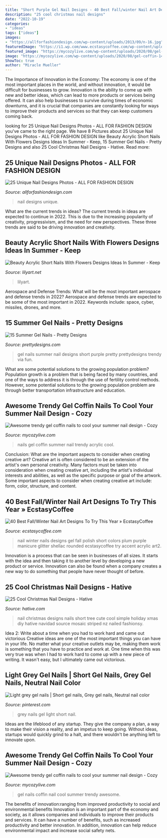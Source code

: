 ```yaml
---
title: "Short Purple Gel Nail Designs - 40 Best Fall/winter Nail Art Designs To Try This Year » Ecstasycoffee"
description: "25 cool christmas nail designs"
date: "2022-10-19"
categories:
- "ideas"
tags: ["ideas"]
images:
- "https://allforfashiondesign.com/wp-content/uploads/2013/09/n-16.jpg"
featuredImage: "https://i1.wp.com/www.ecstasycoffee.com/wp-content/uploads/2016/10/Winter-Nail-Art2.jpg?resize=558%2C743"
featured_image: "https://mycozylive.com/wp-content/uploads/2020/08/gel-coffin-14.jpg"
image: "https://mycozylive.com/wp-content/uploads/2020/08/gel-coffin-14.jpg"
ShowToc: true
author: "Miracle Mueller"
---
```



The Importance of Innovation in the Economy:
The economy is one of the most important places in the world, and without innovation, it would be difficult for businesses to grow. Innovation is the ability to come up with new and better ideas, which can lead to more products or services being offered. It can also help businesses to survive during times of economic downturns, and it is crucial that companies are constantly looking for ways to improve their products and services so that they can keep customers coming back.

	

		
looking for 25 Unique Nail Designs Photos - ALL FOR FASHION DESIGN you've came to the right page. We have 8 Pictures about 25 Unique Nail Designs Photos - ALL FOR FASHION DESIGN like Beauty Acrylic Short Nails With Flowers Designs Ideas In Summer - Keep, 15 Summer Gel Nails - Pretty Designs and also 25 Cool Christmas Nail Designs - Hative. Read more:
		
    
## 25 Unique Nail Designs Photos - ALL FOR FASHION DESIGN

<img loading=lazy src="https://allforfashiondesign.com/wp-content/uploads/2013/09/n-16.jpg" onerror="this.onerror=null;this.src='https://tse1.mm.bing.net/th?id=OIP.YxD3y5ooDIU3ToVB7w1_igHaJ3&amp;pid=15.1';" alt="25 Unique Nail Designs Photos - ALL FOR FASHION DESIGN">

_Source: allforfashiondesign.com_

>nail designs unique. 

	

What are the current trends in ideas?
The current trends in ideas are expected to continue in 2022. This is due to the increasing popularity of creativity, progressivism, and the need for new perspectives. These three trends are said to be driving innovation and creativity.

    
## Beauty Acrylic Short Nails With Flowers Designs Ideas In Summer - Keep

<img loading=lazy src="https://lilyart.net/wp-content/uploads/2020/05/5-15.jpg" onerror="this.onerror=null;this.src='https://tse4.mm.bing.net/th?id=OIP.8d75cFTBlNYiB7ZfeFkgswHaKO&amp;pid=15.1';" alt="Beauty Acrylic Short Nails With Flowers Designs Ideas In Summer - Keep">

_Source: lilyart.net_

>lilyart. 

	

Aerospace and Defense Trends: What will be the most important aerospace and defense trends in 2022?
Aerospace and defense trends are expected to be some of the most important in 2022. Keywords include: space, cyber, missiles, drones, and more.

    
## 15 Summer Gel Nails - Pretty Designs

<img loading=lazy src="https://www.prettydesigns.com/wp-content/uploads/2014/07/Purple-Gel-Nails.jpg" onerror="this.onerror=null;this.src='https://tse1.mm.bing.net/th?id=OIP.kGSa3a0rzG0yfkgVcgRlnwHaJ6&amp;pid=15.1';" alt="15 Summer Gel Nails - Pretty Designs">

_Source: prettydesigns.com_

>gel nails summer nail designs short purple pretty prettydesigns trendy via fun. 

	

What are some potential solutions to the growing population problem?
Population growth is a problem that is being faced by many countries, and one of the ways to address it is through the use of fertility control methods. However, some potential solutions to the growing population problem are through better transportation infrastructure and education.

    
## Awesome Trendy Gel Coffin Nails To Cool Your Summer Nail Design - Cozy

<img loading=lazy src="https://mycozylive.com/wp-content/uploads/2020/08/22.jpg" onerror="this.onerror=null;this.src='https://tse2.mm.bing.net/th?id=OIP.SKOLvcDYDxAOIm-phXS8VgHaKO&amp;pid=15.1';" alt="Awesome trendy gel coffin nails to cool your summer nail design - Cozy">

_Source: mycozylive.com_

>nails gel coffin summer nail trendy acrylic cool. 

	

Conclusion: What are the important aspects to consider when creating creative art?
Creative art is often considered to be an extension of the artist's own personal creativity. Many factors must be taken into consideration when creating creative art, including the artist's individual interests and abilities, as well as the specific purpose or goal of the artwork. Some important aspects to consider when creating creative art include: form, color, structure, and content.

    
## 40 Best Fall/Winter Nail Art Designs To Try This Year » EcstasyCoffee

<img loading=lazy src="https://i1.wp.com/www.ecstasycoffee.com/wp-content/uploads/2016/10/Winter-Nail-Art2.jpg?resize=558%2C743" onerror="this.onerror=null;this.src='https://tse4.mm.bing.net/th?id=OIP.SXXP8Zv0jsVAvFsKuCnuOwHaJ3&amp;pid=15.1';" alt="40 Best Fall/Winter Nail Art Designs To Try This Year » EcstasyCoffee">

_Source: ecstasycoffee.com_

>nail winter nails designs gel fall polish short colors plum purple manicure glitter shellac rounded ecstasycoffee try accent acrylic art2. 

	

Innovation is a process that can be seen in businesses of all sizes. It starts with the idea and then taking it to another level by developing a new product or service. Innovation can also be found when a company creates a new way to do something that people have never thought of before.

    
## 25 Cool Christmas Nail Designs - Hative

<img loading=lazy src="https://hative.com/wp-content/uploads/2014/11/christmas-nail-designs/18-cool-christmas-nail-designs.jpg" onerror="this.onerror=null;this.src='https://tse3.mm.bing.net/th?id=OIP.CEC615-3Z9z-LlxS7Hd4lQHaF7&amp;pid=15.1';" alt="25 Cool Christmas Nail Designs - Hative">

_Source: hative.com_

>nail christmas designs nails short tree cute cool simple holiday xmas diy hative navidad source mosaic striped nz nailed fashionsy. 

	

Idea 2: Write about a time when you had to work hard and came out victorious
Creative ideas are one of the most important things you can have in your life. No matter what your creative outlets may be, making them work is something that you have to practice and work at. One time when this was very true was when I had to work hard to come up with a new piece of writing. It wasn't easy, but I ultimately came out victorious.

    
## Light Grey Gel Nails | Short Gel Nails, Grey Gel Nails, Neutral Nail Color

<img loading=lazy src="https://i.pinimg.com/736x/59/11/7b/59117b7ab8dd9e9d2c46d9b791594f00.jpg" onerror="this.onerror=null;this.src='https://tse4.mm.bing.net/th?id=OIP.S4hFUCUAxKDezpRa4e7_kwHaJ3&amp;pid=15.1';" alt="Light grey gel nails | Short gel nails, Grey gel nails, Neutral nail color">

_Source: pinterest.com_

>grey nails gel light short nail. 

	

Ideas are the lifeblood of any startup. They give the company a plan, a way to make their vision a reality, and an impetus to keep going. Without ideas, startups would quickly grind to a halt, and there wouldn't be anything left to innovate upon.

    
## Awesome Trendy Gel Coffin Nails To Cool Your Summer Nail Design - Cozy

<img loading=lazy src="https://mycozylive.com/wp-content/uploads/2020/08/gel-coffin-14.jpg" onerror="this.onerror=null;this.src='https://tse3.mm.bing.net/th?id=OIP.iw8CE_I7VjqgNDKOqbgUUAHaJd&amp;pid=15.1';" alt="Awesome trendy gel coffin nails to cool your summer nail design - Cozy">

_Source: mycozylive.com_

>gel nails coffin nail cool summer trendy awesome. 

	

The benefits of innovation:ranging from improved productivity to social and environmental benefits
Innovation is an important part of the economy and society, as it allows companies and individuals to improve their products and services. It can have a number of benefits, such as increased productivity and better innovation. In addition, innovation can help reduce environmental impact and increase social safety nets.

